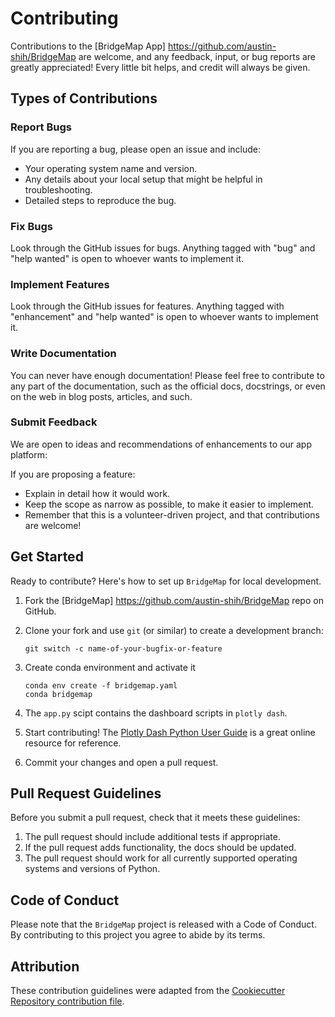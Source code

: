 # Contributing

Contributions to the [BridgeMap App] <https://github.com/austin-shih/BridgeMap>  are welcome, and any feedback, input, or bug reports are greatly appreciated! Every little bit helps, and credit will always be given.

## Types of Contributions

### Report Bugs

If you are reporting a bug, please open an issue and include:

* Your operating system name and version.
* Any details about your local setup that might be helpful in troubleshooting.
* Detailed steps to reproduce the bug.

### Fix Bugs

Look through the GitHub issues for bugs. Anything tagged with "bug" and "help
wanted" is open to whoever wants to implement it.

### Implement Features

Look through the GitHub issues for features. Anything tagged with "enhancement"
and "help wanted" is open to whoever wants to implement it.

### Write Documentation

You can never have enough documentation! Please feel free to contribute to any
part of the documentation, such as the official docs, docstrings, or even
on the web in blog posts, articles, and such.

### Submit Feedback

We are open to ideas and recommendations of enhancements to our app platform:

If you are proposing a feature:

* Explain in detail how it would work.
* Keep the scope as narrow as possible, to make it easier to implement.
* Remember that this is a volunteer-driven project, and that contributions
  are welcome!

## Get Started

Ready to contribute? Here's how to set up `BridgeMap` for local development.

1. Fork the [BridgeMap] <https://github.com/austin-shih/BridgeMap> repo on GitHub.

2. Clone your fork and use `git` (or similar) to create a development branch:
    ```console
    git switch -c name-of-your-bugfix-or-feature
    ```

3. Create conda environment and activate it
    ``` console
    conda env create -f bridgemap.yaml
    conda bridgemap
    ```
4. The `app.py` scipt contains the dashboard scripts in `plotly dash`.

5. Start contributing! The [Plotly Dash Python User Guide](https://dash.plotly.com/) is a great online resource for reference.

6. Commit your changes and open a pull request.

## Pull Request Guidelines

Before you submit a pull request, check that it meets these guidelines:

1. The pull request should include additional tests if appropriate.
2. If the pull request adds functionality, the docs should be updated.
3. The pull request should work for all currently supported operating systems and versions of Python.

## Code of Conduct

Please note that the `BridgeMap` project is released with a
Code of Conduct. By contributing to this project you agree to abide by its terms.

## Attribution

These contribution guidelines were adapted from the [Cookiecutter Repository contribution file](https://github.com/cookiecutter/cookiecutter/blob/main/CONTRIBUTING.md).
